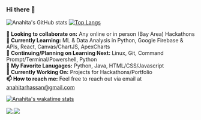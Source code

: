 ### Hi there 👋

![Anahita's GitHub stats](https://github-readme-stats.vercel.app/api?username=anahitahassan&show_icons=true&theme=dracula)
[![Top Langs](https://github-readme-stats.vercel.app/api/top-langs/?username=anahitahassan&layout=compact&theme=dracula&card_width=300&card_height=300)](https://github.com/anuraghazra/github-readme-stats)

**👋 Looking to collaborate on:** Any online or in person (Bay Area) Hackathons <br>
**🚀 Currently Learning:** ML & Data Analysis in Python, Google Firebase & APIs, React, Canvas/ChartJS, ApexCharts <br>
**🌱 Continuing/Planning on Learning Next:** Linux, Git, Command Prompt/Terminal/Powershell, Python <br>
**💖 My Favorite Lanugages:** Python, Java, HTML/CSS/Javascript <br>
**🔭 Currently Working On:** Projects for Hackathons/Portfolio <br>
**📫 How to reach me:** Feel free to reach out via email at anahitarhassan@gmail.com <br>

[![Anahita's wakatime stats](https://github-readme-stats.vercel.app/api/wakatime?username=anahitahassan&theme=dracula)](https://github.com/anuraghazra/github-readme-stats)




<a href="https://github.com/anuraghazra/github-readme-stats">
  <img align="center" src="https://github-readme-stats.vercel.app/api/pin/?username=anahitahassan&repo=github-readme-stats" />
</a>
<a href="https://github.com/anuraghazra/convoychat">
  <img align="center" src="https://github-readme-stats.vercel.app/api/pin/?username=anahitahassan&repo=convoychat" />
</a>
